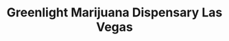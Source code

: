 ---
title: "Greenlight Marijuana Dispensary Las Vegas"
url: /las-vegas/greenlight-marijuana-dispensary-las-vegas/
shop: cannabis
---